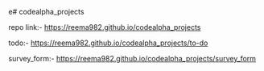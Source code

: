 e# codealpha_projects


repo link:-  https://reema982.github.io/codealpha_projects

todo:- https://reema982.github.io/codealpha_projects/to-do


survey_form:-  https://reema982.github.io/codealpha_projects/survey_form
